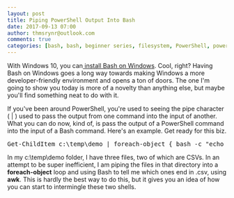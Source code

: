 ```yaml
---
layout: post
title: Piping PowerShell Output Into Bash
date: 2017-09-13 07:00
author: thmsrynr@outlook.com
comments: true
categories: [bash, bash, beginner series, filesystem, PowerShell, powershell, quick tips, string manipulation]
---
```

With Windows 10, you can<a href="https://msdn.microsoft.com/en-us/commandline/wsl/install_guide" target="_blank" rel="noopener noreferrer"> install Bash on Windows</a>. Cool, right? Having Bash on Windows goes a long way towards making Windows a more developer-friendly environment and opens a ton of doors. The one I'm going to show you today is more of a novelty than anything else, but maybe you'll find something neat to do with it.

<!--more-->

If you've been around PowerShell, you're used to seeing the pipe character ( | ) used to pass the output from one command into the input of another. What you can do now, kind of, is pass the output of a PowerShell command into the input of a Bash command. Here's an example. Get ready for this biz.

<pre class="lang:ps decode:true ">Get-ChildItem c:\temp\demo | foreach-object { bash -c "echo $($_.Name) | awk /\.csv/" }</pre>

In my c:\temp\demo folder, I have three files, two of which are CSVs. In an attempt to be super inefficient, I am piping the files in that directory into a <strong>foreach-object</strong> loop and using Bash to tell me which ones end in .csv, using <strong>awk</strong>. This is hardly the best way to do this, but it gives you an idea of how you can start to intermingle these two shells.
